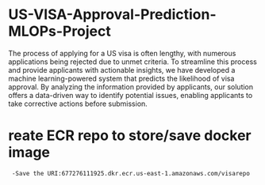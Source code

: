 # US-VISA-Approval-Prediction-MLOPs-Project

The process of applying for a US visa is often lengthy, with numerous applications being rejected due to unmet criteria. To streamline this process and provide applicants with actionable insights, we have developed a machine learning-powered system that predicts the likelihood of visa approval. By analyzing the information provided by applicants, our solution offers a data-driven way to identify potential issues, enabling applicants to take corrective actions before submission.

# reate ECR repo to store/save docker image
     -Save the URI:677276111925.dkr.ecr.us-east-1.amazonaws.com/visarepo